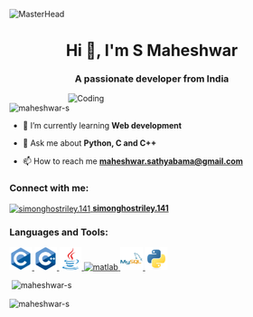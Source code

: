 ![MasterHead](https://miro.medium.com/v2/resize:fit:1100/1*ZXCnATiJsFR1jO4O-oDzgw.gif)
<h1 align="center">Hi 👋, I'm S Maheshwar</h1>
<h3 align="center">A passionate developer from India</h3>
<img align="right" alt="Coding" width="400" src="https://cdn.dribbble.com/users/1292677/screenshots/6139167/media/5387dc7e035b3efe9d94516044de66a4.gif">

<p align="left"> <img src="https://komarev.com/ghpvc/?username=maheshwar-s&label=Profile%20views&color=0e75b6&style=flat" alt="maheshwar-s" /> </p>

- 🌱 I’m currently learning **Web development**

- 💬 Ask me about **Python, C and C++**

- 📫 How to reach me **maheshwar.sathyabama@gmail.com**

<h3 align="left">Connect with me:</h3>
<p align="left">

<a href="discordapp.com/users/401663076325261322" target="blank"><img align="center" src="https://raw.githubusercontent.com/rahuldkjain/github-profile-readme-generator/master/src/images/icons/Social/discord.svg" alt="simonghostriley.141" height="30" width="40" /> **simonghostriley.141** </a>
</p>

<h3 align="left">Languages and Tools:</h3>
<p align="left"> <a href="https://www.cprogramming.com/" target="_blank" rel="noreferrer"> <img src="https://raw.githubusercontent.com/devicons/devicon/master/icons/c/c-original.svg" alt="c" width="40" height="40"/> </a> <a href="https://www.w3schools.com/cpp/" target="_blank" rel="noreferrer"> <img src="https://raw.githubusercontent.com/devicons/devicon/master/icons/cplusplus/cplusplus-original.svg" alt="cplusplus" width="40" height="40"/> </a> <a href="https://www.java.com" target="_blank" rel="noreferrer"> <img src="https://raw.githubusercontent.com/devicons/devicon/master/icons/java/java-original.svg" alt="java" width="40" height="40"/> </a> <a href="https://www.mathworks.com/" target="_blank" rel="noreferrer"> <img src="https://upload.wikimedia.org/wikipedia/commons/2/21/Matlab_Logo.png" alt="matlab" width="40" height="40"/> </a> <a href="https://www.mysql.com/" target="_blank" rel="noreferrer"> <img src="https://raw.githubusercontent.com/devicons/devicon/master/icons/mysql/mysql-original-wordmark.svg" alt="mysql" width="40" height="40"/> </a> <a href="https://www.python.org" target="_blank" rel="noreferrer"> <img src="https://raw.githubusercontent.com/devicons/devicon/master/icons/python/python-original.svg" alt="python" width="40" height="40"/> </a> </p>

<p>&nbsp;<img align="center" src="https://github-readme-stats.vercel.app/api?username=maheshwar-s&show_icons=true&locale=en" alt="maheshwar-s" /></p>

<p><img align="center" src="https://github-readme-streak-stats.herokuapp.com/?user=maheshwar-s&" alt="maheshwar-s" /></p>
